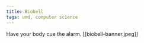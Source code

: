 ```yaml
---
title: Biobell
tags: umd, computer science
---
```

Have your body cue the alarm.
[[biobell-banner.jpeg]]